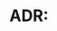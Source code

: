 # ADR: <title>

Date: <YYYY-MM-DD>
Status: Proposed | Accepted | Superseded

## Context

What problem and constraints?

## Decision

What and why?

## Consequences (Well-Architected)

### Reliability
- Impact on failure domains and disaster recovery
- Changes to retry/timeout policies
- Effect on health checks and monitoring

### Security
- Trust zone modifications
- Authentication/authorization changes
- Data protection and compliance impact

### Cost
- Resource usage implications
- Operational cost changes
- Performance vs cost trade-offs

### Operational Excellence
- Deployment and rollback procedures
- Monitoring and alerting requirements
- Runbook and documentation updates

### Performance
- SLO impact and bottleneck analysis
- Scaling and concurrency considerations
- Index and query optimization needs

### Sustainability (Optional)
- Environmental impact considerations
- Resource utilization optimization
- Green computing alignment

## Landing Zone Impact

### Environment Separation
- Changes to dev/stage/prod boundaries
- Network isolation modifications
- Data segregation updates

### Policy as Code
- Infrastructure changes requiring policy updates
- Security policy modifications
- Governance and compliance impact

### Integration Controls
- Parameter set changes
- Egress control updates
- Promotion gate modifications

## Links

* Figma frames: …
* PRs / Issues: …
* Related ADRs: …